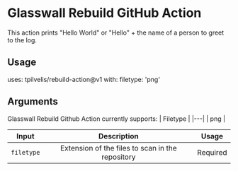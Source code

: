 # Glasswall Rebuild GitHub Action

This action prints "Hello World" or "Hello" + the name of a person to greet to the log.

## Usage
uses: tpilvelis/rebuild-action@v1
with:
  filetype: 'png'

## Arguments
Glasswall Rebuild Github Action currently supports:
| Filetype |
|---|
| png |

| Input  | Description | Usage |
| :---:     |     :---:   |    :---:   |
| `filetype`  | Extension of the files to scan in the repository  | Required |
